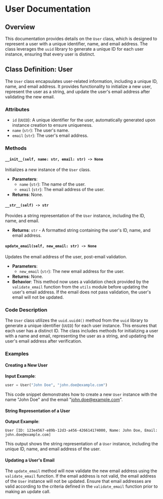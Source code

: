 # User Documentation

## Overview

This documentation provides details on the `User` class, which is designed to represent a user with a unique identifier, name, and email address. The class leverages the `uuid` library to generate a unique ID for each user instance, ensuring that every user is distinct.

## Class Definition: User

The `User` class encapsulates user-related information, including a unique ID, name, and email address. It provides functionality to initialize a new user, represent the user as a string, and update the user's email address after validating the new email.

### Attributes

- `id` (`UUID`): A unique identifier for the user, automatically generated upon instance creation to ensure uniqueness.
- `name` (`str`): The user's name.
- `email` (`str`): The user's email address.

### Methods

#### `__init__(self, name: str, email: str) -> None`

Initializes a new instance of the `User` class.

- **Parameters**:
    - `name` (`str`): The name of the user.
    - `email` (`str`): The email address of the user.
- **Returns**: None.

#### `__str__(self) -> str`

Provides a string representation of the `User` instance, including the ID, name, and email.

- **Returns**: `str` - A formatted string containing the user's ID, name, and email address.

#### `update_email(self, new_email: str) -> None`

Updates the email address of the user, post-email validation.

- **Parameters**:
    - `new_email` (`str`): The new email address for the user.
- **Returns**: None.
- **Behavior**: This method now uses a validation check provided by the `validate_email` function from the `utils` module before updating the user's email address. If the email does not pass validation, the user's email will not be updated.

### Code Description

The `User` class utilizes the `uuid.uuid4()` method from the `uuid` library to generate a unique identifier (`UUID`) for each user instance. This ensures that each user has a distinct ID. The class includes methods for initializing a user with a name and email, representing the user as a string, and updating the user's email address after verification.

### Examples

#### Creating a New User

**Input Example**:

```python
user = User("John Doe", "john.doe@example.com")
```

This code snippet demonstrates how to create a new `User` instance with the name "John Doe" and the email "john.doe@example.com".

#### String Representation of a User

**Output Example**:

```
User [ID: 123e4567-e89b-12d3-a456-426614174000, Name: John Doe, Email: john.doe@example.com]
```

This output shows the string representation of a `User` instance, including the unique ID, name, and email address of the user.

#### Updating a User's Email

The `update_email` method will now validate the new email address using the `validate_email` function. If the email address is not valid, the email address of the `User` instance will not be updated. Ensure that email addresses are valid according to the criteria defined in the `validate_email` function prior to making an update call.